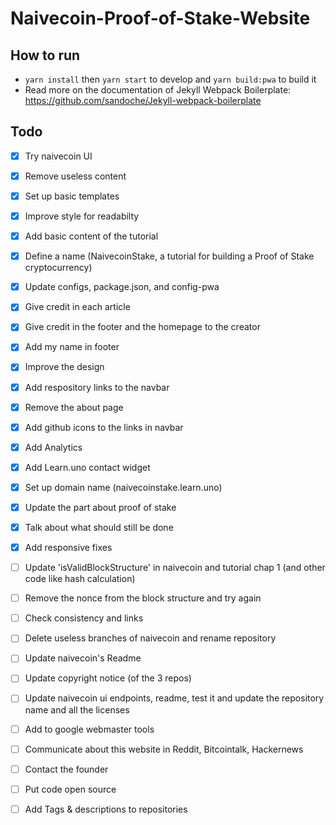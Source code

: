 # Naivecoin-Proof-of-Stake-Website

## How to run
* `yarn install` then `yarn start` to develop and `yarn build:pwa` to build it 
* Read more on the documentation of Jekyll Webpack Boilerplate: https://github.com/sandoche/Jekyll-webpack-boilerplate

## Todo
- [x] Try naivecoin UI
- [x] Remove useless content
- [x] Set up basic templates
- [x] Improve style for readabilty
- [x] Add basic content of the tutorial
- [x] Define a name (NaivecoinStake, a tutorial for building a Proof of Stake cryptocurrency)
- [x] Update configs, package.json, and config-pwa
- [x] Give credit in each article
- [x] Give credit in the footer and the homepage to the creator
- [x] Add my name in footer
- [x] Improve the design
- [x] Add respository links to the navbar
- [x] Remove the about page
- [x] Add github icons to the links in navbar
- [x] Add Analytics
- [x] Add Learn.uno contact widget
- [x] Set up domain name (naivecoinstake.learn.uno)
- [x] Update the part about proof of stake
- [x] Talk about what should still be done
- [x] Add responsive fixes

- [ ] Update 'isValidBlockStructure' in naivecoin and tutorial chap 1 (and other code like hash calculation)
- [ ] Remove the nonce from the block structure and try again
- [ ] Check consistency and links

- [ ] Delete useless branches of naivecoin and rename repository
- [ ] Update naivecoin's Readme
- [ ] Update copyright notice (of the 3 repos)
- [ ] Update naivecoin ui endpoints, readme, test it and update the repository name and all the licenses
- [ ] Add to google webmaster tools

- [ ] Communicate about this website in Reddit, Bitcointalk, Hackernews
- [ ] Contact the founder
- [ ] Put code open source
- [ ] Add Tags & descriptions to repositories
